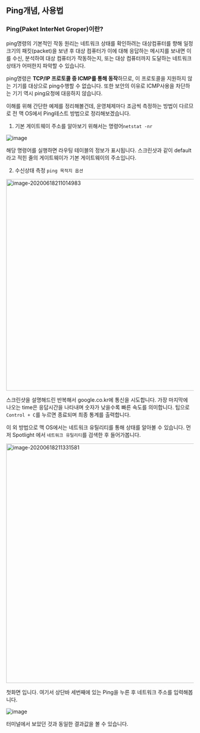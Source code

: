 ## Ping개념, 사용법

### Ping(Paket InterNet Groper)이란?

ping명령의 기본적인 작동 원리는 네트워크 상태를 확인하려는 대상컴퓨터를 향해 일정 크기의 패킷(packet)을 보낸 후 대상 컴퓨터가 이에 대해 응답하는 메시지를 보내면 이를 수신, 분석하여 대상 컴퓨터가 작동하는지, 또는 대상 컴퓨터까지 도달하는 네트워크 상태가 어떠한지 파악할 수 있습니다.

ping명령은 **TCP/IP 프로토콜 중 ICMP를 통해 동작**하므로, 이 프로토콜을 지원하지 않는 기기를 대상으로 ping수행할 수 없습니다. 또한 보안의 이유로 ICMP사용을 차단하는 기기 역시 ping요청에 대응하지 않습니다.

이해를 위해 간단한 예제를 정리해볼건데, 운영체제마다 조금씩 측정하는 방법이 다르므로 전 맥 OS에서 Ping테스트 방법으로 정리해보겠습니다.

<!-- more -->

1. 기본 게이트웨이 주소를 알아보기 위해서는 명령어`netstat -nr`

![image](https://user-images.githubusercontent.com/53684676/85018216-c4f0ed80-b1a7-11ea-8029-f570ddf3b0fa.png)

해당 명령어를 실행하면 라우팅 테이블의 정보가 표시됩니다. 스크린샷과 같이 default라고 적힌 줄의 게이트웨이가 기본 게이트웨이의 주소입니다.

2. 수신상태 측정 `ping 목적지 옵션`

<img width="568" alt="image-20200618211014983" src="https://user-images.githubusercontent.com/53684676/85018744-aa6b4400-b1a8-11ea-9794-54c79c328fd3.png">

스크린샷을 설명해드린 반복해서 google.co.kr에 통신을 시도합니다. 가장 마지막에 나오는 time은 응답시간을 나타내며 숫자가 낮을수록 빠른 속도를 의미합니다. 팁으로 `Control + C`를 누르면 종료되며 최종 통계를 출력합니다.

이 외 방법으로 맥 OS에서는 네트워크 유틸리티를 통해 상태를 알아볼 수 있습니다. 먼저 Spotlight 에서 `네트워크 유틸리티`를 검색한 후 들어가봅니다.

<img width="643" alt="image-20200618211331581" src="https://user-images.githubusercontent.com/53684676/85018766-b1925200-b1a8-11ea-9b49-a78ae92a151d.png">

첫화면 입니다. 여기서 상단바 세번째에 있는 Ping을 누른 후 네트워크 주소를 입력해봅니다.

![image](https://user-images.githubusercontent.com/53684676/85018849-d4246b00-b1a8-11ea-8665-8671401e2b5f.png)

터미널에서 보았던 것과 동일한 결과값을 볼 수 있습니다.